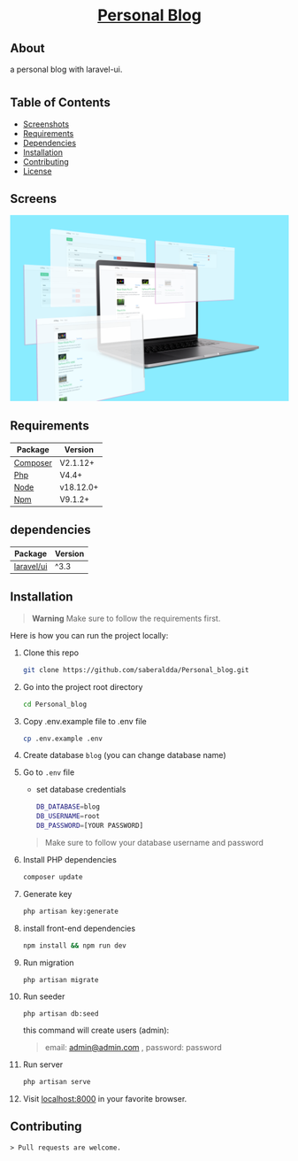 <a href="https://github.com/saberaldda/Personal_blog"> <h1 align="center">Personal Blog</h1></a>

## About

a personal blog with laravel-ui.

#
## Table of Contents

* [Screenshots](#screenshots)
* [Requirements](#requirements)
* [Dependencies](#dependencies)
* [Installation](#installation)
* [Contributing](#contributing)
* [License](#license)

<a name="screenshots"></a>
## Screens

![Screens](https://raw.githubusercontent.com/saberaldda/Personal_blog/main/storage/mockups/6_screeens_mockup.png)


<a name="requirements"></a>
## Requirements

Package | Version
--- | ---
[Composer](https://getcomposer.org/) | V2.1.12+
[Php](https://www.php.net/)          | V4.4+
[Node](https://nodejs.org/en/)       | v18.12.0+
[Npm](https://nodejs.org/en/)        | V9.1.2+ 

<a name="dependencies"></a>
## dependencies

Package | Version
---- | ----
[laravel/ui](https://github.com/laravel/ui) | ^3.3

<a name="installation"></a>
## Installation

> **Warning**
> Make sure to follow the requirements first.

Here is how you can run the project locally:
1. Clone this repo
    ```sh
    git clone https://github.com/saberaldda/Personal_blog.git
    ```

1. Go into the project root directory
    ```sh
    cd Personal_blog
    ```

1. Copy .env.example file to .env file
    ```sh
    cp .env.example .env
    ```
1. Create database `blog` (you can change database name)

1. Go to `.env` file 
    - set database credentials 
        ```sh 
        DB_DATABASE=blog
        DB_USERNAME=root
        DB_PASSWORD=[YOUR PASSWORD]
        ```
    > Make sure to follow your database username and password

1. Install PHP dependencies 
    ```sh
    composer update
    ```

1. Generate key 
    ```sh
    php artisan key:generate
    ```

1. install front-end dependencies
    ```sh
    npm install && npm run dev
    ```

1. Run migration
    ```
    php artisan migrate
    ```
    
1. Run seeder
    ```
    php artisan db:seed
    ```
    this command will create users (admin):
     > email: admin@admin.com , password: password


1. Run server 
   
    ```sh
    php artisan serve
    ```  

1. Visit [localhost:8000](http://localhost:8000) in your favorite browser.

<a name="contributing"></a>
## Contributing
    > Pull requests are welcome.
